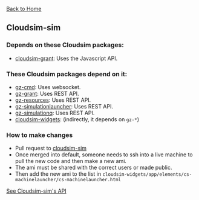 [Back to Home](Home)

## Cloudsim-sim ##

### Depends on these Cloudsim packages:

* [cloudsim-grant](https://bitbucket.org/osrf/cloudsim-grant): Uses the Javascript API.

### These Cloudsim packages depend on it:

* [gz-cmd](https://github.com/osrf/gz-cmd): Uses websocket.
* [gz-grant](https://github.com/osrf/gz-grant): Uses REST API.
* [gz-resources](https://github.com/osrf/gz-resources): Uses REST API.
* [gz-simulationlauncher](https://github.com/osrf/gz-simulationlauncher): Uses REST API.
* [gz-simulationq](https://github.com/osrf/gz-simulationq): Uses REST API.
* [cloudsim-widgets](https://bitbucket.org/osrf/cloudsim-widgets): (indirectly, it depends on `gz-*`)

### How to make changes

* Pull request to [cloudsim-sim](https://bitbucket.org/osrf/cloudsim-sim)
* Once merged into default, someone needs to ssh into a live machine to pull
the new code and then make a new ami.
* The ami must be shared with the correct users or made public.
* Then add the new ami to the list in
`cloudsim-widgets/app/elements/cs-machinelauncher/cs-machinelauncher.html`

[See Cloudsim-sim's API](Interface_sim)
